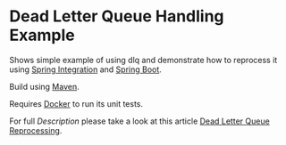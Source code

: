 # Dead Letter Queue Handling Example

Shows simple example of using dlq and demonstrate how to reprocess it using [Spring Integration](https://spring.io/projects/spring-integration)
and [Spring Boot](https://spring.io/projects/spring-boot).

Build using [Maven](https://maven.apache.org/).

Requires [Docker](https://www.docker.com/) to run its unit tests.

For full _Description_ please take a look at this article [Dead Letter Queue Reprocessing](https://medium.com/zoom-techblog/dead-letter-queue-reprocessing-a2c041f64e65).
